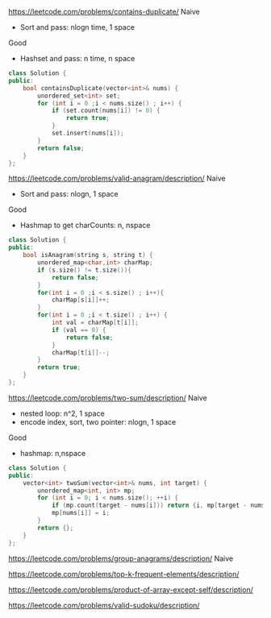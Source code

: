 
https://leetcode.com/problems/contains-duplicate/
Naive
- Sort and pass: nlogn time, 1 space

Good
- Hashset and pass: n time, n space

```cpp
class Solution {
public:
    bool containsDuplicate(vector<int>& nums) {
        unordered_set<int> set;
        for (int i = 0 ;i < nums.size() ; i++) {
            if (set.count(nums[i]) != 0) {
                return true;
            }
            set.insert(nums[i]);
        }
        return false;
    }
};

```

https://leetcode.com/problems/valid-anagram/description/
Naive
- Sort and pass: nlogn, 1 space

Good
- Hashmap to get charCounts: n, nspace

```cpp
class Solution {
public:
    bool isAnagram(string s, string t) {
        unordered_map<char,int> charMap;
        if (s.size() != t.size()){
            return false;
        }
        for(int i = 0 ;i < s.size() ; i++){
            charMap[s[i]]++;
        }
        for(int i = 0 ;i < t.size() ; i++) {
            int val = charMap[t[i]];
            if (val == 0) {
                return false;
            }
            charMap[t[i]]--;
        }
        return true;
    }
};
```


https://leetcode.com/problems/two-sum/description/
Naive
- nested loop: n^2, 1 space
-  encode index, sort, two pointer: nlogn, 1 space

Good
- hashmap: n,nspace

```cpp
class Solution {
public:
    vector<int> twoSum(vector<int>& nums, int target) {
        unordered_map<int, int> mp;
        for (int i = 0; i < nums.size(); ++i) {
            if (mp.count(target - nums[i])) return {i, mp[target - nums[i]]};
            mp[nums[i]] = i;
        }
        return {};
    }
};
```
https://leetcode.com/problems/group-anagrams/description/
Naive 


https://leetcode.com/problems/top-k-frequent-elements/description/

https://leetcode.com/problems/product-of-array-except-self/description/

https://leetcode.com/problems/valid-sudoku/description/